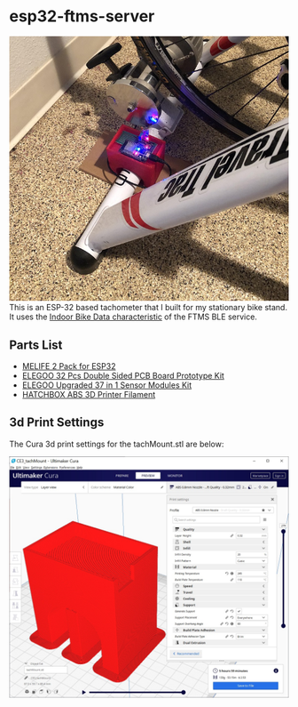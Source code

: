 # esp32-ftms-server

![Tachometer](./esp32Tach.jpg) This is an ESP-32 based tachometer that I built for my stationary bike stand.  It uses the [Indoor Bike Data characteristic](https://www.bluetooth.com/wp-content/uploads/Sitecore-Media-Library/Gatt/Xml/Characteristics/org.bluetooth.characteristic.indoor_bike_data.xml) of the FTMS BLE service.

## Parts List

* [MELIFE 2 Pack for ESP32](https://www.amazon.com/MELIFE-Development-Dual-Mode-Microcontroller-Integrated/dp/B07Q576VWZ/ref=sr_1_1?dchild=1&keywords=MELIFE+2+Pack+for+ESP32+ESP-32S+Development+Board+2.4GHz+Dual-Mode&qid=1619282031&s=electronics&sr=1-1)
* [ELEGOO 32 Pcs Double Sided PCB Board Prototype Kit](https://www.amazon.com/ELEGOO-Prototype-Soldering-Compatible-Arduino/dp/B072Z7Y19F/ref=sr_1_1?dchild=1&keywords=ELEGOO+32+Pcs+Double+Sided+PCB+Board+Prototype+Kit+for+DIY+Soldering+with+5+Sizes+Compatible+with+Arduino+Kits&qid=1619282054&s=industrial&sr=1-1)
* [ELEGOO Upgraded 37 in 1 Sensor Modules Kit](https://www.amazon.com/ELEGOO-Upgraded-Tutorial-Compatible-MEGA2560/dp/B01MG49ZQ5/ref=sr_1_1?dchild=1&keywords=ELEGOO+Upgraded+37+in+1+Sensor+Modules+Kit+with+Tutorial+Compatible+with+Arduino+IDE+UNO+R3+MEGA2560+Nano&qid=1619282073&s=electronics&sr=1-1)
* [HATCHBOX ABS 3D Printer Filament](https://www.amazon.com/HATCHBOX-3D-Filament-Dimensional-Transparent/dp/B00M0CS6HA/ref=sr_1_4?dchild=1&keywords=Hatchbox+ABS&qid=1619282235&s=electronics&sr=1-4-catcorr)

## 3d Print Settings

The Cura 3d print settings for the tachMount.stl are below:

![Cura settings](./curaSettings.jpg)